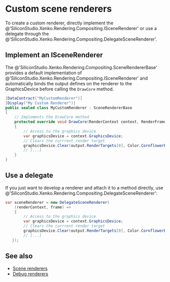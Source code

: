 # Custom scene renderers

To create a custom renderer, directly implement the @'SiliconStudio.Xenko.Rendering.Compositing.ISceneRenderer' or use a delegate through the @'SiliconStudio.Xenko.Rendering.Compositing.DelegateSceneRenderer'.

## Implement an ISceneRenderer

The @'SiliconStudio.Xenko.Rendering.Compositing.SceneRendererBase' provides a default implementation of @'SiliconStudio.Xenko.Rendering.Compositing.ISceneRenderer' and automatically binds the output defines on the renderer to the GraphicsDevice before calling the `DrawCore` method.

```cs
[DataContract("MyCustomRenderer")]
[Display("My Custom Renderer")]
public sealed class MyCustomRenderer : SceneRendererBase
{
    // Implements the DrawCore method
    protected override void DrawCore(RenderContext context, RenderFrame output)
    {
        // Access to the graphics device
        var graphicsDevice = context.GraphicsDevice;
        // Clears the currrent render target
        graphicsDevice.Clear(output.RenderTargets[0], Color.CornflowerBlue);
        // [...] 
    }
}
```

## Use a delegate

If you just want to develop a renderer and attach it to a method directly, use @'SiliconStudio.Xenko.Rendering.Compositing.DelegateSceneRenderer':

```cs
var sceneRenderer = new DelegateSceneRenderer(
    (renderContext, frame) =>
    {
        // Access to the graphics device
        var graphicsDevice = context.GraphicsDevice;
        // Clears the currrent render target
        graphicsDevice.Clear(output.RenderTargets[0], Color.CornflowerBlue);
        // [...] 
   });
```

## See also

* [Scene renderers](scene-renderers.md)
* [Debug renderers](debug-renderers.md)